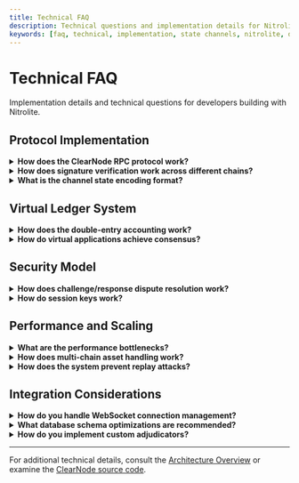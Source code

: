 ```yaml
---
title: Technical FAQ
description: Technical questions and implementation details for Nitrolite developers
keywords: [faq, technical, implementation, state channels, nitrolite, developers]
---
```


# Technical FAQ

Implementation details and technical questions for developers building with Nitrolite.

## Protocol Implementation

<details>
  <summary><strong>How does the ClearNode RPC protocol work?</strong></summary>
  <div>
    <p>ClearNode uses JSON-RPC over WebSocket with deterministic array serialization:</p>

```json
{
  "req": [REQUEST_ID, METHOD, [PARAMETERS], TIMESTAMP],
  "sig": ["ECDSA_SIGNATURE"]
}
```

<p><strong>Key Features:</strong></p>
<ul>
  <li><strong>Array-based structure</strong> ensures deterministic serialization across JSON implementations</li>
  <li><strong>Timestamp validation</strong> with 60-second expiry prevents replay attacks</li>
  <li><strong>Session-based routing</strong> via <code>AppSessionID</code> for virtual application isolation</li>
  <li><strong>Challenge-response authentication</strong> using EIP-712 structured signing</li>
</ul>

  </div>
</details>

<details>
  <summary><strong>How does signature verification work across different chains?</strong></summary>
  <div>
    <p>Nitrolite uses <strong>chain-agnostic signature verification</strong> without EIP-191 prefixing:</p>

```go
// Raw ECDSA signing without chain-specific prefixes
messageHash := crypto.Keccak256Hash(stateBytes)
signature, _ := crypto.Sign(messageHash.Bytes(), privateKey)
```

<p><strong>Implementation Details:</strong></p>
<ul>
  <li><strong>ECDSA with secp256k1</strong> curve (Ethereum-compatible)</li>
  <li><strong>Keccak256 hashing</strong> for message digests</li>
  <li><strong>65-byte signature format</strong> (r,s,v) with v adjustment</li>
  <li><strong>Address recovery</strong> using <code>crypto.SigToPub()</code> for authentication</li>
</ul>

  </div>
</details>

<details>
  <summary><strong>What is the channel state encoding format?</strong></summary>
  <div>
    <p>States are ABI-encoded with a specific structure:</p>

```go
// State encoding: (channelID, intent, version, stateData, allocations[])
args := abi.Arguments{
    {Type: abi.Type{T: abi.FixedBytesTy, Size: 32}}, // channelID
    {Type: intentType},               // intent (uint8)
    {Type: versionType},              // version (uint256)
    {Type: abi.Type{T: abi.BytesTy}}, // stateData
    {Type: allocationType},           // allocations (tuple[])
}
```

<p><strong>Intent Types:</strong></p>
<ul>
  <li><code>OPERATE(0)</code>: Normal application states</li>
  <li><code>INITIALIZE(1)</code>: Channel funding states</li>
  <li><code>RESIZE(2)</code>: Capacity adjustment states</li>
  <li><code>FINALIZE(3)</code>: Channel closing states</li>
</ul>

  </div>
</details>

## Virtual Ledger System

<details>
  <summary><strong>How does the double-entry accounting work?</strong></summary>
  <div>
    <p>ClearNode implements traditional double-entry bookkeeping with DECIMAL(64,18) precision:</p>

```sql
CREATE TABLE ledger_entries (
    account_id VARCHAR NOT NULL,
    wallet VARCHAR NOT NULL,
    asset_symbol VARCHAR NOT NULL,
    credit DECIMAL(64,18) NOT NULL,
    debit DECIMAL(64,18) NOT NULL
);
```

<p><strong>Balance Calculation:</strong></p>

```go
// Balance = SUM(credit) - SUM(debit) for each (wallet, asset) pair
balance := totalCredits.Sub(totalDebits)
```

<p><strong>Account Types:</strong></p>
<ul>
  <li><strong>Participant accounts</strong>: User wallet balances</li>
  <li><strong>Virtual app accounts</strong>: Isolated application contexts</li>
  <li><strong>System accounts</strong>: Protocol-level operations</li>
</ul>

  </div>
</details>

<details>
  <summary><strong>How do virtual applications achieve consensus?</strong></summary>
  <div>
    <p>Virtual apps use <strong>weighted quorum-based consensus</strong> configured during channel creation:</p>

```go
// Check if combined signature weights meet quorum threshold
if totalWeight < int64(appSession.Quorum) {
    return fmt.Errorf("quorum not met: %d / %d", totalWeight, appSession.Quorum)
}
```

<p><strong>Weight Configuration:</strong></p>

```go
type App struct {
    Participants []address  // Array of participants in the app
    Weights      []uint8    // Signers weights [50, 50, 80, 20, 20]
    Quorum       uint64     // Example: 100 would be the signature threshold
}
```

<p><strong>Consensus Flow:</strong></p>
<ol>
  <li><strong>State proposal</strong> by any participant</li>
  <li><strong>Signature collection</strong> from participants until weight threshold met</li>
  <li><strong>Validation</strong> of weighted quorum achievement</li>
  <li><strong>Ledger update</strong> with atomic balance transfers</li>
</ol>

<p><strong>Example Scenarios:</strong></p>
<ul>
  <li><strong>Simple majority</strong>: Weights [50, 50], Quorum 51</li>
  <li><strong>Supermajority</strong>: Weights [25, 25, 25, 25], Quorum 75</li>
  <li><strong>Dictator + veto</strong>: Weights [80, 20], Quorum 100</li>
</ul>

  </div>
</details>

## Security Model

<details>
  <summary><strong>How does challenge/response dispute resolution work?</strong></summary>
  <div>
    <p>The system uses <strong>optimistic execution</strong> with challenge periods:</p>

```solidity
function challenge(bytes32 channelId, State calldata candidate, State[] calldata proofs) external {
    // Validate state via adjudicator
    if (!IAdjudicator(meta.chan.adjudicator).adjudicate(meta.chan, candidate, proofs)) 
        revert InvalidState();
    
    // Set challenge period
    meta.challengeExpire = block.timestamp + meta.chan.challenge;
    meta.stage = ChannelStatus.DISPUTE;
}
```

<p><strong>Security Guarantees:</strong></p>
<ul>
  <li><strong>Economic security</strong>: Funds locked in custody contracts</li>
  <li><strong>Temporal security</strong>: Challenge periods prevent hasty closures</li>
  <li><strong>Cryptographic security</strong>: All state transitions require valid signatures</li>
</ul>

  </div>
</details>

<details>
  <summary><strong>How do session keys work?</strong></summary>
  <div>
    <p>Session keys enable <strong>delegation without custody transfer</strong>:</p>

```go
// NOTE: it is allowed for depositor (and wallet) to be different from channel creator (participant)
// This enables logic of "session keys" where a user can create a channel on behalf of another account
```

<p><strong>Implementation:</strong></p>
<ul>
  <li><strong>Signer mapping</strong>: <code>signers</code> table maps session keys to wallet addresses</li>
  <li><strong>Authentication flow</strong>: EIP-712 structured signing for challenge-response</li>
  <li><strong>Session management</strong>: 24-hour TTL with renewal capability</li>
  <li><strong>Scope limitation</strong>: Session keys cannot withdraw funds, only sign state updates</li>
</ul>

  </div>
</details>

## Performance and Scaling

<details>
  <summary><strong>What are the performance bottlenecks?</strong></summary>
  <div>

<p><strong>Identified Constraints:</strong></p>
<ul>
  <li><strong>Single WebSocket per wallet</strong>: Limits concurrent connections</li>
  <li><strong>Synchronous signature verification</strong>: CPU-bound operation for each message</li>
  <li><strong>Database balance queries</strong>: Not cached, requires computation</li>
  <li><strong>Memory-based sessions</strong>: Cannot distribute across multiple ClearNode instances</li>
</ul>

  </div>
</details>

<details>
  <summary><strong>How does multi-chain asset handling work?</strong></summary>
  <div>
    <p>Each token-chain combination is treated as a distinct asset:</p>

```go
type Asset struct {
    Token    string `gorm:"column:token;primaryKey"`
    ChainID  uint32 `gorm:"column:chain_id;primaryKey"` 
    Symbol   string `gorm:"column:symbol;not null"`
    Decimals uint8  `gorm:"column:decimals;not null"`
}
```

<p><strong>Precision Handling:</strong></p>
<ul>
  <li><strong>Consistent DECIMAL(64,18)</strong> across all monetary calculations</li>
  <li><strong>Chain-specific decimals</strong> stored per asset</li>
  <li><strong>Token address normalization</strong> per chain</li>
  <li><strong>Independent custody contracts</strong> per supported chain</li>
</ul>

  </div>
</details>

<details>
  <summary><strong>How does the system prevent replay attacks?</strong></summary>
  <div>

<p><strong>Multi-layer Protection:</strong></p>
<ul>
  <li><strong>Timestamp validation</strong>: Messages expire after 60 seconds</li>
  <li><strong>State version monotonicity</strong>: Version numbers must strictly increase</li>
  <li><strong>Nonce progression</strong>: Channel nonces prevent duplicate operations</li>
  <li><strong>Challenge periods</strong>: Time-locked dispute resolution</li>
</ul>

  </div>
</details>

## Integration Considerations

<details>
  <summary><strong>How do you handle WebSocket connection management?</strong></summary>
  <div>

<p><strong>Connection Lifecycle:</strong></p>

```go
// Authentication-first connection establishment
func (h *UnifiedWSHandler) authenticateConnection(ws *websocket.Conn) error {
    // Challenge-response authentication
    // Session token generation
    // Connection registration per wallet
}
```

<p><strong>Features:</strong></p>
<ul>
  <li><strong>One connection per wallet</strong>: Latest connection replaces previous</li>
  <li><strong>Message forwarding</strong>: Based on app session participants</li>
  <li><strong>Graceful error handling</strong>: Structured error responses</li>
  <li><strong>Metrics tracking</strong>: Connections, messages, auth events</li>
</ul>

  </div>
</details>

<details>
  <summary><strong>What database schema optimizations are recommended?</strong></summary>
  <div>

<p><strong>Critical Indexes:</strong></p>

```sql
-- Balance calculation optimization
CREATE INDEX idx_ledger_wallet_asset ON ledger_entries(wallet, asset_symbol);

-- Channel lookup optimization  
CREATE INDEX idx_channels_participant ON channels(participant);

-- Session routing optimization
CREATE INDEX idx_app_sessions_participants ON app_sessions USING gin(participants);
```

<p><strong>Schema Considerations:</strong></p>
<ul>
  <li><strong>DECIMAL precision</strong>: Use DECIMAL(64,18) for all monetary values</li>
  <li><strong>UUID vs incremental IDs</strong>: UUIDs for app sessions, incremental for performance-critical tables</li>
  <li><strong>Partitioning</strong>: Consider partitioning ledger_entries by time for large deployments</li>
</ul>

  </div>
</details>

<details>
  <summary><strong>How do you implement custom adjudicators?</strong></summary>
  <div>
    <p>Custom adjudicators must implement the <code>IAdjudicator</code> interface:</p>

```solidity
interface IAdjudicator {
    function adjudicate(
        Channel calldata chan, 
        State calldata candidate, 
        State[] calldata proofs
    ) external view returns (bool valid);
}
```

<p><strong>Implementation Patterns:</strong></p>
<ul>
  <li><strong>Stateless validation</strong>: Pure functions based on provided proofs</li>
  <li><strong>State transition rules</strong>: Validate moves from previous to current state</li>
  <li><strong>Business logic</strong>: Game rules, payment conditions, etc.</li>
  <li><strong>Proof requirements</strong>: Define what constitutes valid state transitions</li>
</ul>

  </div>
</details>

---

For additional technical details, consult the [Architecture Overview](architecture/) or examine the [ClearNode source code](https://github.com/erc7824/nitrolite/tree/main/clearnode).